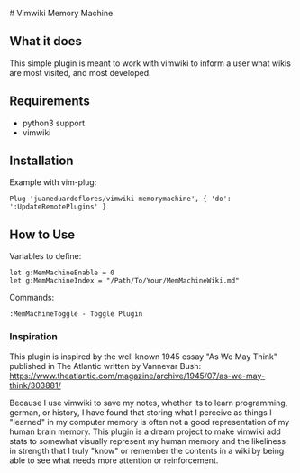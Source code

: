 # Vimwiki Memory Machine

## What it does
This simple plugin is meant to work with vimwiki to inform a user what wikis are most visited, and most developed.

## Requirements
* python3 support
* vimwiki

## Installation
Example with vim-plug:
```
Plug 'juaneduardoflores/vimwiki-memorymachine', { 'do': ':UpdateRemotePlugins' }
```

## How to Use
Variables to define:
```
let g:MemMachineEnable = 0
let g:MemMachineIndex = "/Path/To/Your/MemMachineWiki.md"
```
Commands:
```
:MemMachineToggle - Toggle Plugin
```

### Inspiration

This plugin is inspired by the well known 1945 essay "As We May Think" published in The Atlantic written by Vannevar Bush: https://www.theatlantic.com/magazine/archive/1945/07/as-we-may-think/303881/

Because I use vimwiki to save my notes, whether its to learn programming, german, or history, I have found that storing what I perceive as things I "learned" in my computer memory is often not a good representation of my human brain memory. This plugin is a dream project to make vimwiki add stats to somewhat visually represent my human memory and the likeliness in strength that I truly "know" or remember the contents in a wiki by being able to see what needs more attention or reinforcement.





